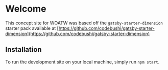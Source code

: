 # Welcome
This concept site for WOATW was based off the `gatsby-starter-dimension` starter pack available at [https://github.com/codebushi/gatsby-starter-dimension](https://github.com/codebushi/gatsby-starter-dimension)

## Installation
To run the development site on your local machine, simply run `npm start`.
